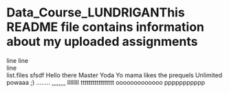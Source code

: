 # Data_Course_LUNDRIGANThis README file contains information about my uploaded assignments
line
line         
line  
list.files
sfsdf
Hello there
Master Yoda
Yo mama likes the prequels
Unlimited powaaa
;)
........
,,,,,,,,
llllllll
ttttttttttttttttt
ooooooooooooo
ppppppppppp

